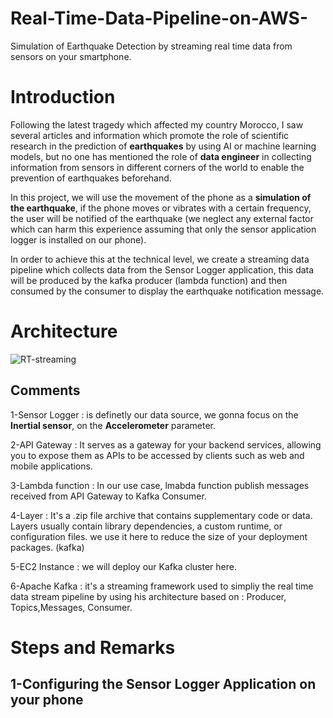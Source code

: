 # Real-Time-Data-Pipeline-on-AWS-
Simulation of Earthquake Detection by streaming real time data from sensors on your smartphone. 

# Introduction
Following the latest tragedy which affected my country Morocco, I saw several articles and information which promote the role of scientific research in the prediction of **earthquakes** by using AI or machine learning models, but no one has mentioned the role of **data engineer** in collecting information from sensors in different corners of the world to enable the prevention of earthquakes beforehand.

In this project, we will use the movement of the phone as a **simulation of the earthquake**, if the phone moves or vibrates with a certain frequency, the user will be notified of the earthquake (we neglect any external factor which can harm this experience assuming that only the sensor application logger is installed on our phone). 

In order to achieve this at the technical level, we create a streaming data pipeline which collects data from the Sensor Logger application, this data will be produced by the kafka producer (lambda function) and then consumed by the consumer to display the earthquake notification message. 

# Architecture 

![RT-streaming](https://github.com/hafsaelgha/Real-Time-Data-Pipeline-on-AWS-/assets/99973359/2148f98a-91c4-495f-baba-ef2690cfaf89)

## Comments 
1-Sensor Logger : is definetly our data source, we gonna focus on the **Inertial sensor**, on the **Accelerometer** parameter.

2-API Gateway : It serves as a gateway for your backend services, allowing you to expose them as APIs to be accessed by clients such as web and mobile applications.

3-Lambda function : In our use case, lmabda function publish messages received from API Gateway to Kafka Consumer.

4-Layer : It's a .zip file archive that contains supplementary code or data. Layers usually contain library dependencies, a custom runtime, or configuration files. we use it here to reduce the size of your deployment packages. (kafka)

5-EC2 Instance : we will deploy our Kafka cluster here.

6-Apache Kafka : it's a streaming framework used to simpliy the real time data stream pipeline by using his architecture based on : Producer, Topics,Messages, Consumer.

# Steps and Remarks 

## 1-Configuring the Sensor Logger Application on your phone








